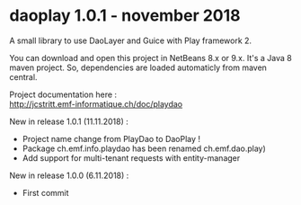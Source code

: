 # daoplay 1.0.1 - november 2018
A small library to use DaoLayer and Guice with Play framework 2.

You can download and open this project in NetBeans 8.x or 9.x. It's a Java 8 maven project. So, dependencies are loaded automaticly from maven central.

Project documentation here :<br>
    http://jcstritt.emf-informatique.ch/doc/playdao<br>

New in release 1.0.1 (11.11.2018) :
* Project name change from PlayDao to DaoPlay !
* Package ch.emf.info.playdao has been renamed ch.emf.dao.play)
* Add support for multi-tenant requests with entity-manager

New in release 1.0.0 (6.11.2018) :
* First commit
